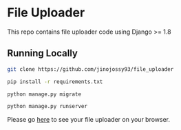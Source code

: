 File Uploader
==================================================================

This repo contains file uploader code using Django >= 1.8

## Running Locally

```bash
git clone https://github.com/jinojossy93/file_uploader
```

```bash
pip install -r requirements.txt
```

```bash
python manage.py migrate
```

```bash
python manage.py runserver
```

Please go [here](http://127.0.0.1:8000/upload/) to see your file uploader on your browser.
